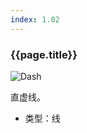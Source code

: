 ```yaml
---
index: 1.02
---
```

### {{page.title}}
![Dash][Dash-01]

直虚线。

- 类型：线

[Dash-01]: {{site.baseurl}}/assets/components/dash-01.png
